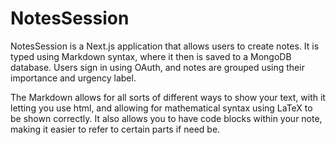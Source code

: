 # NotesSession

NotesSession is a Next.js application that allows users to create notes. It is typed using Markdown syntax, where it then is saved to a MongoDB database. Users sign in using OAuth, and notes are grouped using their importance and urgency label. 

The Markdown allows for all sorts of different ways to show your text, with it letting you use html, and allowing for mathematical syntax using LaTeX to be shown correctly. It also allows you to have code blocks within your note, making it easier to refer to certain parts if need be. 